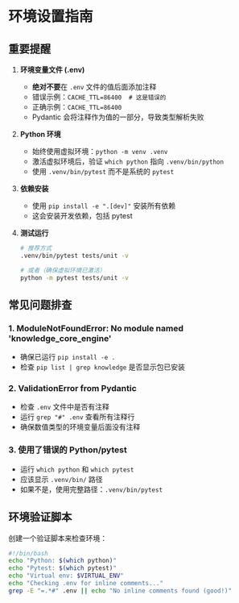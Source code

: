 # 环境设置指南

## 重要提醒

1. **环境变量文件 (.env)**
   - **绝对不要**在 `.env` 文件的值后面添加注释
   - 错误示例：`CACHE_TTL=86400  # 这是错误的`
   - 正确示例：`CACHE_TTL=86400`
   - Pydantic 会将注释作为值的一部分，导致类型解析失败

2. **Python 环境**
   - 始终使用虚拟环境：`python -m venv .venv`
   - 激活虚拟环境后，验证 `which python` 指向 `.venv/bin/python`
   - 使用 `.venv/bin/pytest` 而不是系统的 `pytest`

3. **依赖安装**
   - 使用 `pip install -e ".[dev]"` 安装所有依赖
   - 这会安装开发依赖，包括 pytest

4. **测试运行**
   ```bash
   # 推荐方式
   .venv/bin/pytest tests/unit -v
   
   # 或者（确保虚拟环境已激活）
   python -m pytest tests/unit -v
   ```

## 常见问题排查

### 1. ModuleNotFoundError: No module named 'knowledge_core_engine'
- 确保已运行 `pip install -e .`
- 检查 `pip list | grep knowledge` 是否显示包已安装

### 2. ValidationError from Pydantic
- 检查 `.env` 文件中是否有注释
- 运行 `grep "#" .env` 查看所有注释行
- 确保数值类型的环境变量后面没有注释

### 3. 使用了错误的 Python/pytest
- 运行 `which python` 和 `which pytest`
- 应该显示 `.venv/bin/` 路径
- 如果不是，使用完整路径：`.venv/bin/pytest`

## 环境验证脚本

创建一个验证脚本来检查环境：

```bash
#!/bin/bash
echo "Python: $(which python)"
echo "Pytest: $(which pytest)"
echo "Virtual env: $VIRTUAL_ENV"
echo "Checking .env for inline comments..."
grep -E "=.*#" .env || echo "No inline comments found (good!)"
```